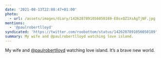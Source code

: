 ```yaml
---
date: '2021-08-13T22:08:47+01:00'
photo:
  - url: /assets/images/diary/1426287891056050189-E8sxQZ1XsAgTjNF.jpg
mentions:
  - '@paulrobertlloyd'
syndicated: 'https://twitter.com/roobottom/status/1426287891056050189'
summary: My wife and @paulrobertlloyd watching love island.
---
```

My wife and [@paulrobertlloyd](https://twitter.com/@paulrobertlloyd) watching love island. It’s a brave new world. 
